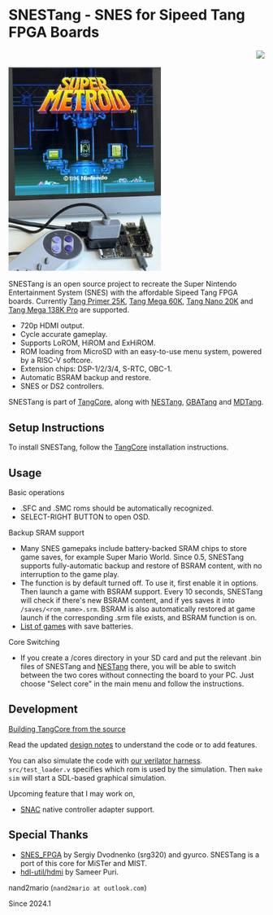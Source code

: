 # SNESTang - SNES for Sipeed Tang FPGA Boards

<p align="right">
  <a title="Releases" href="https://github.com/nand2mario/snestang/releases"><img src="https://img.shields.io/github/commits-since/nand2mario/snestang/latest.svg?longCache=true&style=flat-square&logo=git&logoColor=fff"></a>
</p>

<img src="doc/images/snestang-0.7.jpg" width=300>

SNESTang is an open source project to recreate the Super Nintendo Entertainment System (SNES) with the affordable Sipeed Tang FPGA boards. Currently [Tang Primer 25K](https://wiki.sipeed.com/hardware/en/tang/tang-primer-25k/primer-25k.html), [Tang Mega 60K](https://wiki.sipeed.com/hardware/en/tang/tang-mega-60k/mega-60k.html), [Tang Nano 20K](https://wiki.sipeed.com/hardware/en/tang/tang-nano-20k/nano-20k.html) and [Tang Mega 138K Pro](https://wiki.sipeed.com/hardware/en/tang/tang-mega-138k/mega-138k-pro.html) are supported.

* 720p HDMI output.
* Cycle accurate gameplay.
* Supports LoROM, HiROM and ExHiROM.
* ROM loading from MicroSD with an easy-to-use menu system, powered by a RISC-V softcore.
* Extension chips: DSP-1/2/3/4, S-RTC, OBC-1.
* Automatic BSRAM backup and restore.
* SNES or DS2 controllers.

SNESTang is part of [TangCore](https://github.com/nand2mario/tangcore), along with [NESTang](https://github.com/nand2mario/nestang), [GBATang](https://github.com/nand2mario/gbatang) and [MDTang](https://github.com/nand2mario/mdtang).

## Setup Instructions

To install SNESTang, follow the [TangCore](https://github.com/nand2mario/tangcore) installation instructions.

## Usage

Basic operations
* .SFC and .SMC roms should be automatically recognized.
* SELECT-RIGHT BUTTON to open OSD.

Backup SRAM support
* Many SNES gamepaks include battery-backed SRAM chips to store game saves, for example Super Mario World. Since 0.5, SNESTang supports fully-automatic backup and restore of BSRAM content, with no interruption to the game play.
* The function is by default turned off. To use it, first enable it in options. Then launch a game with BSRAM support. Every 10 seconds, SNESTang will check if there's new BSRAM content, and if yes saves it into `/saves/<rom_name>.srm`. BSRAM is also automatically restored at game launch if the corresponding .srm file exists, and BSRAM function is on.
* [List of games](https://www.dkoldies.com/blog/complete-list-of-snes-games-with-save-batteries/) with save batteries.

Core Switching
* If you create a /cores directory in your SD card and put the relevant .bin files of SNESTang and [NESTang](https://github.com/nand2mario/nestang) there, you will be able to switch between the two cores without connecting the board to your PC. Just choose "Select core" in the main menu and follow the instructions.

## Development

[Building TangCore from the source](https://nand2mario.github.io/tangcore/dev-guide/building/)

Read the updated [design notes](doc/design.md) to understand the code or to add features.

You can also simulate the code with [our verilator harness](verilator). `src/test_loader.v` specifies which rom is used by the simulation. Then `make sim` will start a SDL-based graphical simulation.

Upcoming feature that I may work on,

* [SNAC](https://boogermann.github.io/Bible_MiSTer/hardware/io-board/#serial-io) native controller adapter support.


## Special Thanks

* [SNES_FPGA](https://github.com/gyurco/SNES_FPGA) by Sergiy Dvodnenko (srg320) and gyurco. SNESTang is a port of this core for MiSTer and MIST.
* [hdl-util/hdmi](https://github.com/hdl-util/hdmi) by Sameer Puri.

nand2mario (`nand2mario at outlook.com`)

Since 2024.1
